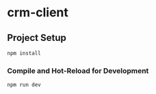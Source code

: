# crm-client

## Project Setup

```sh
npm install
```

### Compile and Hot-Reload for Development

```sh
npm run dev
```
